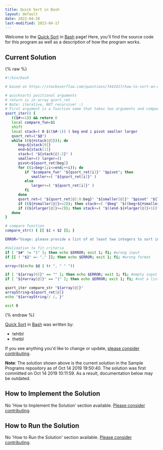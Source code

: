 ```yaml
---
title: Quick Sort in Bash
layout: default
date: 2022-04-28
last-modified: 2023-04-17
---
```


Welcome to the [Quick Sort](https://sampleprograms.io/projects/quick-sort) in [Bash](https://sampleprograms.io/languages/bash) page! Here, you'll find the source code for this program as well as a description of how the program works.

## Current Solution

{% raw %}

```bash
#!/bin/bash

# based on https://stackoverflow.com/questions/7442417/how-to-sort-an-array-in-bash

# quicksorts positional arguments
# return is in array qsort_ret
# Note: iterative, NOT recursive! :)
# First argument is a function name that takes two arguments and compares them
qsort_iter() {
   (($#<=1)) && return 0
   local compare_fun=$1
   shift
   local stack=( 0 $(($#-1)) ) beg end i pivot smaller larger
   qsort_ret=("$@")
   while ((${#stack[@]})); do
      beg=${stack[0]}
      end=${stack[1]}
      stack=( "${stack[@]:2}" )
      smaller=() larger=()
      pivot=${qsort_ret[beg]}
      for ((i=beg+1;i<=end;++i)); do
         if "$compare_fun" "${qsort_ret[i]}" "$pivot"; then
            smaller+=( "${qsort_ret[i]}" )
         else
            larger+=( "${qsort_ret[i]}" )
         fi
      done
      qsort_ret=( "${qsort_ret[@]:0:beg}" "${smaller[@]}" "$pivot" "${larger[@]}" "${qsort_ret[@]:end+1}" )
      if ((${#smaller[@]}>=2)); then stack+=( "$beg" "$((beg+${#smaller[@]}-1))" ); fi
      if ((${#larger[@]}>=2)); then stack+=( "$((end-${#larger[@]}+1))" "$end" ); fi
   done
}

# compare function
compare_str() { [[ $1 < $2 ]]; }

ERROR="Usage: please provide a list of at least two integers to sort in the format \"1, 2, 3, 4, 5\""

#Validation to fit criteria
if [ "$#" != "1" ]; then echo $ERROR; exit 1; fi; #wrong input
if [[ ! "$1" =~ "," ]]; then echo $ERROR; exit 1; fi; #wrong format

array=($(echo $@ | tr ", " " "))

if [ "${array[0]}" == "" ]; then echo $ERROR; exit 1; fi; #empty input
if [ "${#array[@]}" == "1" ]; then echo $ERROR; exit 1; fi; #not a list

qsort_iter compare_str "${array[@]}"
arrayString=${qsort_ret[@]}
echo "${arrayString// /, }"

exit 0
```

{% endraw %}

[Quick Sort](https://sampleprograms.io/projects/quick-sort) in [Bash](https://sampleprograms.io/languages/bash) was written by:

- tehtbl
- thetbl

If you see anything you'd like to change or update, [please consider contributing](https://github.com/TheRenegadeCoder/sample-programs).

**Note**: The solution shown above is the current solution in the Sample Programs repository as of Oct 14 2019 19:50:40. The solution was first committed on Oct 14 2019 10:11:59. As a result, documentation below may be outdated.

## How to Implement the Solution

No 'How to Implement the Solution' section available. [Please consider contributing](https://github.com/TheRenegadeCoder/sample-programs-website).

## How to Run the Solution

No 'How to Run the Solution' section available. [Please consider contributing](https://github.com/TheRenegadeCoder/sample-programs-website).